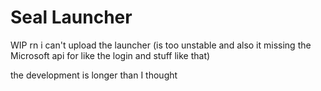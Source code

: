 # Seal Launcher

WIP
rn i can't upload the launcher
(is too unstable and also it missing the Microsoft api for like the login and stuff like that)

the development is longer than I thought
